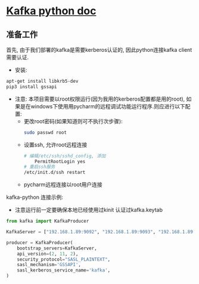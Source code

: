# [Kafka python doc](https://kafka-python.readthedocs.io/en/master/index.html)

## 准备工作

首先, 由于我们部署的kafka是需要kerberos认证的, 因此python连接kafka client需要认证.
- 安装: 
```bash
apt-get install libkrb5-dev
pip3 install gssapi
```

- 注意: 本项目需要以root权限运行(因为我用的kerberos配置都是用的root), 
如果是在windows下使用用pycharm的远程调试功能运行程序.则应进行以下配置:
    - 更改root密码(如果知道则可不执行次步骤):
        ```bash
        sudo passwd root
        ```
    - 设置ssh, 允许root远程连接
        ```bash
        # 编辑/etc/ssh/sshd_config, 添加
            PermitRootLogin yes
        # 重启ssh服务
        /etc/init.d/ssh restart
        ```
    - pycharm远程连接以root用户连接

kafka-python 连接示例:
- 注意运行前一定要确保本地已经使用过kinit 认证过kafka.keytab
```python
from kafka import KafkaProducer

KafkaServer = ["192.168.1.89:9092", "192.168.1.89:9093", "192.168.1.89:9094"]

producer = KafkaProducer(
    bootstrap_servers=KafkaServer,
    api_version=(2, 11, 2),
    security_protocol="SASL_PLAINTEXT",
    sasl_mechanism='GSSAPI',
    sasl_kerberos_service_name='kafka',
)
```